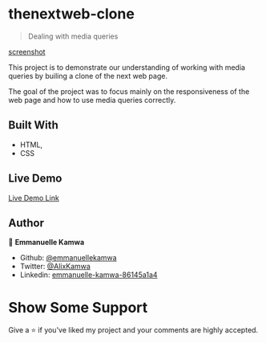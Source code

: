 # thenextweb-clone

> Dealing with media queries

[screenshot](images/tnw.PNG)

This project is to demonstrate our understanding of working with media queries by builing a clone of the next web page.

The goal of the project was to focus mainly on the responsiveness of the web page and how to use media queries correctly.

## Built With

-   HTML,
-   CSS

## Live Demo

[Live Demo Link](https://raw.githack.com/emmanuellekamwa/thenextweb-clone/tree/feature-branch)

## Author

👤 **Emmanuelle Kamwa**

-   Github: [@emmanuellekamwa](https://github.com/emmanuellekamwa)
-   Twitter: [@AlixKamwa](https://twitter.com/AlixKamwa)
-   Linkedin: [emmanuelle-kamwa-86145a1a4](https://www.linkedin.com/in/emmanuelle-kamwa-86145a1a4/)

# Show Some Support

Give a ⭐ if you've liked my project and your comments are highly accepted.
